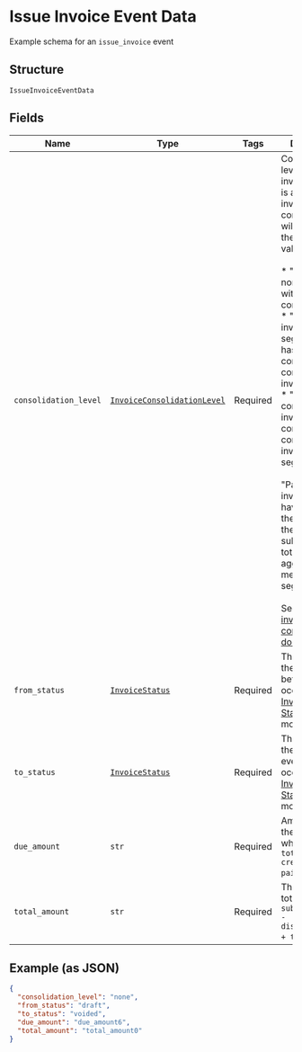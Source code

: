 
# Issue Invoice Event Data

Example schema for an `issue_invoice` event

## Structure

`IssueInvoiceEventData`

## Fields

| Name | Type | Tags | Description |
|  --- | --- | --- | --- |
| `consolidation_level` | [`InvoiceConsolidationLevel`](../../doc/models/invoice-consolidation-level.md) | Required | Consolidation level of the invoice, which is applicable to invoice consolidation.  It will hold one of the following values:<br><br>* "none": A normal invoice with no consolidation.<br>* "child": An invoice segment which has been combined into a consolidated invoice.<br>* "parent": A consolidated invoice, whose contents are composed of invoice segments.<br><br>"Parent" invoices do not have lines of their own, but they have subtotals and totals which aggregate the member invoice segments.<br><br>See also the [invoice consolidation documentation](https://chargify.zendesk.com/hc/en-us/articles/4407746391835). |
| `from_status` | [`InvoiceStatus`](../../doc/models/invoice-status.md) | Required | The status of the invoice before event occurence. See [Invoice Statuses](https://chargify.zendesk.com/hc/en-us/articles/4407737494171#line-item-breakdowns) for more. |
| `to_status` | [`InvoiceStatus`](../../doc/models/invoice-status.md) | Required | The status of the invoice after event occurence. See [Invoice Statuses](https://chargify.zendesk.com/hc/en-us/articles/4407737494171#line-item-breakdowns) for more. |
| `due_amount` | `str` | Required | Amount due on the invoice, which is `total_amount - credit_amount - paid_amount`. |
| `total_amount` | `str` | Required | The invoice total, which is `subtotal_amount - discount_amount + tax_amount`.' |

## Example (as JSON)

```json
{
  "consolidation_level": "none",
  "from_status": "draft",
  "to_status": "voided",
  "due_amount": "due_amount6",
  "total_amount": "total_amount0"
}
```

